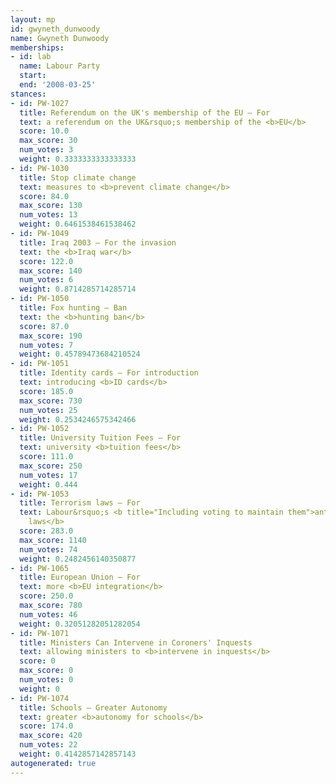 ```yaml
---
layout: mp
id: gwyneth_dunwoody
name: Gwyneth Dunwoody
memberships:
- id: lab
  name: Labour Party
  start: 
  end: '2008-03-25'
stances:
- id: PW-1027
  title: Referendum on the UK's membership of the EU — For
  text: a referendum on the UK&rsquo;s membership of the <b>EU</b>
  score: 10.0
  max_score: 30
  num_votes: 3
  weight: 0.3333333333333333
- id: PW-1030
  title: Stop climate change
  text: measures to <b>prevent climate change</b>
  score: 84.0
  max_score: 130
  num_votes: 13
  weight: 0.6461538461538462
- id: PW-1049
  title: Iraq 2003 — For the invasion
  text: the <b>Iraq war</b>
  score: 122.0
  max_score: 140
  num_votes: 6
  weight: 0.8714285714285714
- id: PW-1050
  title: Fox hunting — Ban
  text: the <b>hunting ban</b>
  score: 87.0
  max_score: 190
  num_votes: 7
  weight: 0.45789473684210524
- id: PW-1051
  title: Identity cards — For introduction
  text: introducing <b>ID cards</b>
  score: 185.0
  max_score: 730
  num_votes: 25
  weight: 0.2534246575342466
- id: PW-1052
  title: University Tuition Fees — For
  text: university <b>tuition fees</b>
  score: 111.0
  max_score: 250
  num_votes: 17
  weight: 0.444
- id: PW-1053
  title: Terrorism laws — For
  text: Labour&rsquo;s <b title="Including voting to maintain them">anti-terrorism
    laws</b>
  score: 283.0
  max_score: 1140
  num_votes: 74
  weight: 0.2482456140350877
- id: PW-1065
  title: European Union — For
  text: more <b>EU integration</b>
  score: 250.0
  max_score: 780
  num_votes: 46
  weight: 0.32051282051282054
- id: PW-1071
  title: Ministers Can Intervene in Coroners' Inquests
  text: allowing ministers to <b>intervene in inquests</b>
  score: 0
  max_score: 0
  num_votes: 0
  weight: 0
- id: PW-1074
  title: Schools — Greater Autonomy
  text: greater <b>autonomy for schools</b>
  score: 174.0
  max_score: 420
  num_votes: 22
  weight: 0.4142857142857143
autogenerated: true
---
```

